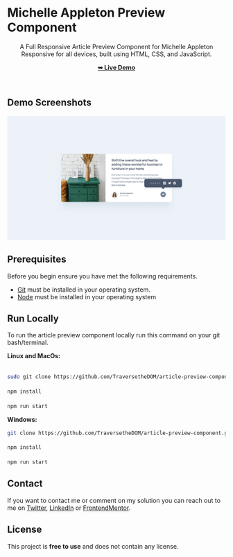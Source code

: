 # Michelle Appleton Preview Component


<div align="center">

  A Full Responsive Article Preview Component for Michelle Appleton<br />Responsive for all devices, built using HTML, CSS, and JavaScript.

  <a href="https://michelle-appleton-preview-article.netlify.app/"><strong>➥ Live Demo</strong></a>

</div>

<br />


## Demo Screenshots

![demo_preview.jpeg](/images/demo_preview.jpeg)

## Prerequisites

Before you begin ensure you have met the following requirements. 

- [Git](https://git-scm.com/) must be installed in your operating system.
- [Node](https://nodejs.org/en) must be installed in your operating system

## Run Locally

To run the article preview component locally run this command on your git bash/terminal. 

**Linux and MacOs:**

```bash

sudo git clone https://github.com/TraversetheDOM/article-preview-component.git

npm install 

npm run start
```

**Windows:**

```bash
git clone https://github.com/TraversetheDOM/article-preview-component.git

npm install 

npm run start
```

## Contact

If you want to contact me or comment on my solution you can reach out to me on [Twitter](https://twitter.com/_TraverseDOM), [LinkedIn](https://www.linkedin.com/in/ikuomola-stephen/) or [FrontendMentor](https://www.frontendmentor.io/profile/TraversetheDOM). 

## License

This project is **free to use** and does not contain any license.
